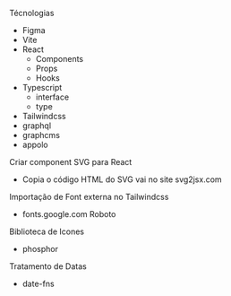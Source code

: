 Técnologias

- Figma
- Vite
- React
  - Components
  - Props
  - Hooks
- Typescript
  - interface
  - type
- Tailwindcss
- graphql
- graphcms
- appolo

Criar component SVG para React

- Copia o código HTML do SVG vai no site svg2jsx.com

Importação de Font externa no Tailwindcss

- fonts.google.com Roboto

Biblioteca de Icones

- phosphor

Tratamento de Datas

- date-fns
